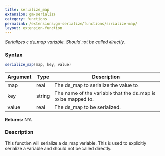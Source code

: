 ```yaml
---
title: serialize_map
extension: gm-serialize
category: functions
permalink: /extensions/gm-serialize/functions/serialize-map/
layout: extension-function
---
```


_Serializes a ds_map variable. Should not be called directly._

### Syntax
```cs
serialize_map(map, key, value)
```

| Argument | Type | Description |
| --- | --- | --- |
| map | real | The ds_map to serialize the value to. |
| key | string | The name of the variable that the ds_map is to be mapped to. |
| value | real | The ds_map to be serialized. |

**Returns:** N/A

### Description
This function will serialize a ds_map variable. This is used to explicitly serialize a variable and should not be called directly.